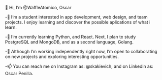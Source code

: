 👋 Hi, I’m @WaffleAtomico, Oscar

-👀 I’m a student interested in app development, web design, and team projects. I enjoy learning and discover the possible aplications of what i learn.

-🌱 I’m currently learning Python, and React. Next, I plan to study PostgreSQL and MongoDB, and as a second language, Golang.

-💞 Although I’m working independently right now, I’m open to collaborating on new projects and exploring interesting opportunities.

-📫 You can reach me on Instagram as: @skakievich, and on Linkedin as: Oscar Penilla.

<!---
WaffleAtomico/WaffleAtomico is a ✨ special ✨ repository because its `README.md` (this file) appears on your GitHub profile.
You can click the Preview link to take a look at your changes.
--->

